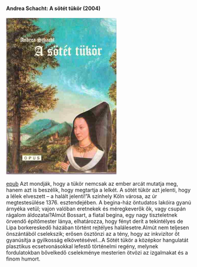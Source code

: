 #### <a name="id_951">Andrea Schacht: A sötét tükör (2004)</a>
<img src="https://github.com/BercziSandor/calibre_lib/raw/main/Andrea%20Schacht/A%20sotet%20tukor%20%28951%29/cover.jpg" alt="cover" width="300"/>

[epub](https://github.com/BercziSandor/calibre_lib/raw/main/Andrea%20Schacht/A%20sotet%20tukor%20%28951%29/A%20sotet%20tukor%20-%20Andrea%20Schacht.epub)
Azt mondják, hogy a tükör nemcsak az ember arcát mutatja meg, hanem azt is beszélik, hogy megtartja a lelkét. A sötét tükör azt jelenti, hogy a lélek elveszett – a halált jelenti!”A színhely Köln városa, az úr megtestesülése 1376. esztendejében. A begina-ház öntudatos lakóira gyanú árnyéka vetül; vajon valóban eretnekek és méregkeverők ők, vagy csupán rágalom áldozatai?Almút Bossart, a fiatal begina, egy nagy tiszteletnek örvendő építőmester lánya, elhatározza, hogy fényt derít a tekintélyes de Lipa borkereskedő házában történt rejtélyes halálesetre.Almút nem teljesen önszántából cselekszik; erősen ösztönzi az a tény, hogy az inkvizítor őt gyanúsítja a gyilkosság elkövetésével…A Sötét tükör a középkor hangulatát plasztikus ecsetvonásokkal lefestő történelmi regény, melynek fordulatokban bővelkedő cselekménye mesterien ötvözi az izgalmakat és a finom humort.

